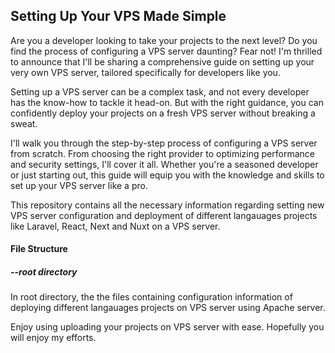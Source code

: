 ## Setting Up Your VPS Made Simple

Are you a developer looking to take your projects to the next level? Do you find the process of configuring a VPS server daunting? Fear not! I'm thrilled to announce that I'll be sharing a comprehensive guide on setting up your very own VPS server, tailored specifically for developers like you.

Setting up a VPS server can be a complex task, and not every developer has the know-how to tackle it head-on. But with the right guidance, you can confidently deploy your projects on a fresh VPS server without breaking a sweat.

I'll walk you through the step-by-step process of configuring a VPS server from scratch. From choosing the right provider to optimizing performance and security settings, I'll cover it all. Whether you're a seasoned developer or just starting out, this guide will equip you with the knowledge and skills to set up your VPS server like a pro.

This repository contains all the necessary information regarding setting new VPS server configuration and deployment of different langauages projects like Laravel, React, Next and Nuxt on a VPS server.

#### File Structure

##### --root directory

In root directory, the the files containing configuration information of deploying different langauages projects on VPS server using Apache server.

Enjoy using uploading your projects on VPS server with ease. Hopefully you will enjoy my efforts.
